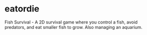 # eatordie
Fish Survival - A 2D survival game where you control a fish, avoid predators, and eat smaller fish to grow. Also managing an aquarium.
